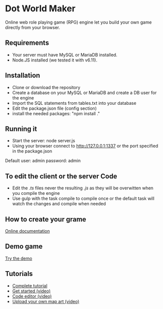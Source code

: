# Dot World Maker
Online web role playing game (RPG) engine let you build your own game directly from your browser.

## Requirements
* Your server must have MySQL or MariaDB installed.
* Node.JS installed (we tested it with v6.11).

## Installation
* Clone or download the repository
* Create a database on your MySQL or MariaDB and create a DB user for the engine
* Import the SQL statements from tables.txt into your database
* Edit the package.json file (config section)
* install the needed packages: "npm install ."

## Running it
* Start the server: node server.js
* Using your browser connect to http://127.0.0.1:1337 or the port specified in the package.json

Default user: admin password: admin

## To edit the client or the server Code
* Edit the *.ts* files never the resulting *.js* as they will be overwitten when you compile the engine
* Use gulp with the task compile to compile once or the default task will watch the changes and compile when needed

## How to create your grame
[Online documentation](https://www.dotworldmaker.com/Help/welcome.html)

## Demo game
[Try the demo](https://www.dotworldmaker.com/play.html?game=Demo&demo=true)

## Tutorials
* [Complete tutorial](https://www.dotworldmaker.com/Help/create_a_simple_game.html)
* [Get started (video)](https://youtu.be/nFm6rc4WsT8)
* [Code editor (video)](https://youtu.be/2sz4LMLjQAs)
* [Upload your own map art (video)](https://youtu.be/MCDd7sRQddQ)